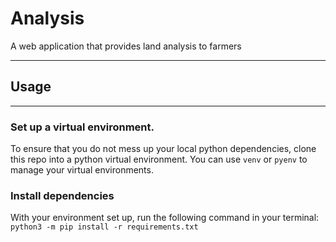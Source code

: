 # Analysis
A web application that provides land analysis to farmers
***

## Usage
---
### Set up a virtual environment.
To ensure that you do not mess up your local python dependencies, clone this repo into
a python virtual environment. You can use ``venv`` or ``pyenv`` to manage your virtual environments.  

### Install dependencies
With your environment set up, run the following command in your terminal:    
``python3 -m pip install -r requirements.txt``  




